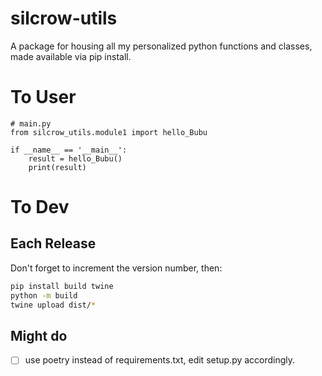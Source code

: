 # silcrow-utils
A package for housing all my personalized python functions and classes, made available via pip install.

# To User
```
# main.py
from silcrow_utils.module1 import hello_Bubu

if __name__ == '__main__':
    result = hello_Bubu()
    print(result)
```

# To Dev

## Each Release

Don't forget to increment the version number, then:
```zsh
pip install build twine
python -m build
twine upload dist/*
```

## Might do
- [ ] use poetry instead of requirements.txt, edit setup.py accordingly. 